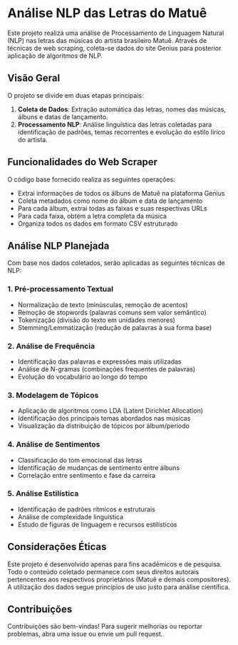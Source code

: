 # Análise NLP das Letras do Matuê

Este projeto realiza uma análise de Processamento de Linguagem Natural (NLP) nas letras das músicas do artista brasileiro Matuê. Através de técnicas de web scraping, coleta-se dados do site Genius para posterior aplicação de algoritmos de NLP.

## Visão Geral

O projeto se divide em duas etapas principais:

1. **Coleta de Dados**: Extração automática das letras, nomes das músicas, álbuns e datas de lançamento.
2. **Processamento NLP**: Análise linguística das letras coletadas para identificação de padrões, temas recorrentes e evolução do estilo lírico do artista.

## Funcionalidades do Web Scraper

O código base fornecido realiza as seguintes operações:

- Extrai informações de todos os álbuns de Matuê na plataforma Genius
- Coleta metadados como nome do álbum e data de lançamento
- Para cada álbum, extrai todas as faixas e suas respectivas URLs
- Para cada faixa, obtém a letra completa da música
- Organiza todos os dados em formato CSV estruturado

## Análise NLP Planejada

Com base nos dados coletados, serão aplicadas as seguintes técnicas de NLP:

### 1. Pré-processamento Textual
- Normalização de texto (minúsculas, remoção de acentos)
- Remoção de stopwords (palavras comuns sem valor semântico)
- Tokenização (divisão do texto em unidades menores)
- Stemming/Lemmatização (redução de palavras à sua forma base)

### 2. Análise de Frequência
- Identificação das palavras e expressões mais utilizadas
- Análise de N-gramas (combinações frequentes de palavras)
- Evolução do vocabulário ao longo do tempo

### 3. Modelagem de Tópicos
- Aplicação de algoritmos como LDA (Latent Dirichlet Allocation)
- Identificação dos principais temas abordados nas músicas
- Visualização da distribuição de tópicos por álbum/período

### 4. Análise de Sentimentos
- Classificação do tom emocional das letras
- Identificação de mudanças de sentimento entre álbuns
- Correlação entre sentimento e fase da carreira

### 5. Análise Estilística
- Identificação de padrões rítmicos e estruturais
- Análise de complexidade linguística
- Estudo de figuras de linguagem e recursos estilísticos

## Considerações Éticas

Este projeto é desenvolvido apenas para fins acadêmicos e de pesquisa. Todo o conteúdo coletado permanece com seus direitos autorais pertencentes aos respectivos proprietários (Matuê e demais compositores). A utilização dos dados segue princípios de uso justo para análise científica.

## Contribuições

Contribuições são bem-vindas! Para sugerir melhorias ou reportar problemas, abra uma issue ou envie um pull request.
